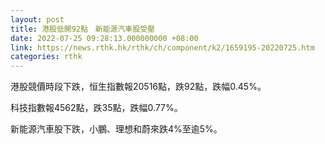 ```yaml
---
layout: post
title: 港股低開92點　新能源汽車股受壓
date: 2022-07-25 09:28:13.000000000 +08:00
link: https://news.rthk.hk/rthk/ch/component/k2/1659195-20220725.htm
categories: rthk
---
```


港股競價時段下跌，恒生指數報20516點，跌92點，跌幅0.45%。

科技指數報4562點，跌35點，跌幅0.77%。

新能源汽車股下跌，小鵬、理想和蔚來跌4%至逾5%。
